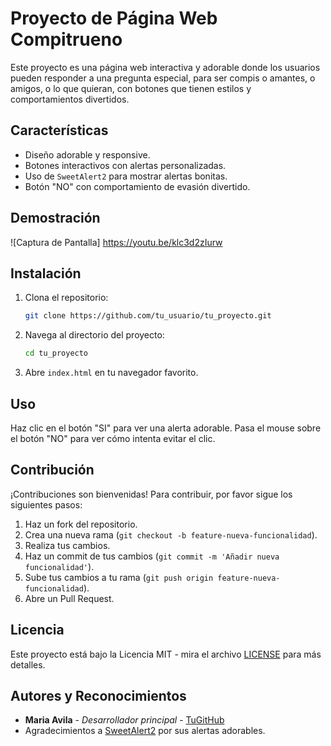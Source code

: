 # Proyecto de Página Web Compitrueno

Este proyecto es una página web interactiva y adorable donde los usuarios pueden responder a una pregunta especial, para ser compis o amantes, o amigos, o lo que quieran, con botones que tienen estilos y comportamientos divertidos.

## Características

- Diseño adorable y responsive.
- Botones interactivos con alertas personalizadas.
- Uso de `SweetAlert2` para mostrar alertas bonitas.
- Botón "NO" con comportamiento de evasión divertido.

## Demostración

![Captura de Pantalla] https://youtu.be/klc3d2zIurw

## Instalación

1. Clona el repositorio:
    ```bash
    git clone https://github.com/tu_usuario/tu_proyecto.git
    ```
2. Navega al directorio del proyecto:
    ```bash
    cd tu_proyecto
    ```
3. Abre `index.html` en tu navegador favorito.

## Uso

Haz clic en el botón "SI" para ver una alerta adorable. Pasa el mouse sobre el botón "NO" para ver cómo intenta evitar el clic.

## Contribución

¡Contribuciones son bienvenidas! Para contribuir, por favor sigue los siguientes pasos:

1. Haz un fork del repositorio.
2. Crea una nueva rama (`git checkout -b feature-nueva-funcionalidad`).
3. Realiza tus cambios.
4. Haz un commit de tus cambios (`git commit -m 'Añadir nueva funcionalidad'`).
5. Sube tus cambios a tu rama (`git push origin feature-nueva-funcionalidad`).
6. Abre un Pull Request.

## Licencia

Este proyecto está bajo la Licencia MIT - mira el archivo [LICENSE](LICENSE) para más detalles.

## Autores y Reconocimientos

- **Maria Avila** - *Desarrollador principal* - [TuGitHub](https://github.com/tu_usuario)
- Agradecimientos a [SweetAlert2](https://sweetalert2.github.io/) por sus alertas adorables.

